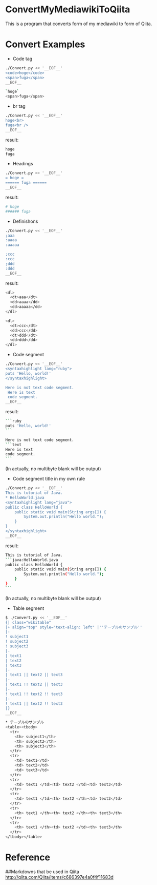 # ConvertMyMediawikiToQiita
This is a program that converts form of my mediawiki to form of Qiita.

# Convert Examples
* Code tag
```bash
./Convert.py << '__EOF__'
<code>hoge</code>
<span>fuga</span>
__EOF__
```

```bash
`hoge`
<span>fuga</span>
```

* br tag
```bash
./Convert.py << '__EOF__'
hoge<br>
fuga<br />
__EOF__
```

result:
```bash
hoge
fuga
```

* Headings
```bash
./Convert.py << '__EOF__'
= hoge =
====== fuga ======
__EOF__
```

result:
```bash
# hoge 
###### fuga
```

* Definishons
```bash
./Convert.py << '__EOF__'
;aaa
:aaaa
:aaaaa

;ccc
:ccc
;ddd
:ddd
__EOF__
```

result:
```bash
<dl>
  <dt>aaa</dt>
  <dd>aaaa</dd>
  <dd>aaaaa</dd>
</dl>

<dl>
  <dt>ccc</dt>
  <dd>ccc</dd>
  <dt>ddd</dt>
  <dd>ddd</dd>
</dl>
```

* Code segment
```bash
./Convert.py << '__EOF__'
<syntaxhighlight lang="ruby">
puts 'Hello, world!'
</syntaxhighlight>

Here is not text code segment.
 Here is text
 code segment.
__EOF__
```

result:
```bash
```ruby
puts 'Hello, world!'
```　

Here is not text code segment.
```text
Here is text
code segment.
```　
```
(In actually, no multibyte blank will be output)


* Code segment title in my own rule
```bash
./Convert.py << '__EOF__'
This is tutorial of Java.
* HelloWorld.java
<syntaxhighlight lang="java">
public class HelloWorld {
    public static void main(String args[]) {
        System.out.println("Hello world.");
    }
}
</syntaxhighlight>
__EOF__
```

result:
```bash
This is tutorial of Java.
```java:HelloWorld.java
public class HelloWorld {
    public static void main(String args[]) {
        System.out.println("Hello world.");
    }
}
```　
```
(In actually, no multibyte blank will be output)

* Table segment
```bash
$ ./Convert.py << '__EOF__'
{| class="wikitable"
|+ align="top" style="text-align: left" |''テーブルのサンプル''
|-
! subject1
! subject2
! subject3
|-
| text1
| text2
| text3
|-
| text1 || text2 || text3
|-
| text1 !! text2 || text3
|-
! text1 !! text2 !! text3
|-
! text1 || text2 !! text3
|}
__EOF__

* テーブルのサンプル
<table><tbody>
  <tr>
    <th> subject1</th>
    <th> subject2</th>
    <th> subject3</th>
  </tr>
  <tr>
    <td> text1</td>
    <td> text2</td>
    <td> text3</td>
  </tr>
  <tr>
    <td> text1 </td><td> text2 </td><td> text3</td>
  </tr>
  <tr>
    <td> text1 </td><th> text2 </th><td> text3</td>
  </tr>
  <tr>
    <th> text1 </th><th> text2 </th><th> text3</th>
  </tr>
  <tr>
    <th> text1 </th><td> text2 </td><th> text3</th>
  </tr>
</tbody></table>
```

# Reference
##Markdowns that be used in Qiita
http://qiita.com/Qiita/items/c686397e4a0f4f11683d

